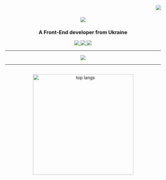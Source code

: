 <img align="right" src="https://visitor-badge.laobi.icu/badge?page_id=KirillSerg.gh-profile" />

<h1 align="center">
    <img src="https://readme-typing-svg.herokuapp.com/?font=Righteous&size=35&center=true&vCenter=true&width=500&height=70&duration=4000&lines=Hi+There!+👋;+I'm+Kyrylo+Serhiienko!;" />
</h1>

<h3 align="center">A Front-End developer from Ukraine</h3>

<div align="center"> 
    <a href="mailto:kirill.sergienko1989@gmail.com">
        <img src="https://img.shields.io/badge/Gmail-333333?style=for-the-badge&logo=gmail&logoColor=red" />
    </a>
    <a href="https://www.linkedin.com/in/kirill-sergienko-986993253" target="_blank">
        <img src="https://img.shields.io/badge/LinkedIn-0077B5?style=for-the-badge&logo=linkedin&logoColor=white" target="_blank" />
    </a>
    <a href="#" target="_blank">
        <img src="https://img.shields.io/badge/Portfolio-FF5722?style=for-the-badge&logo=todoist&logoColor=white" target="_blank" />
    </a>
</div>

<hr/>

<div align="center">
    <img src="https://skillicons.dev/icons?i=react,nextjs,typescript,javascript,html,tailwind,bootstrap,mui,scss,css,figma,vscode,git," /><br>
</div>

<hr/>

<br/>


<div align=center>
  <img width=325 align="center" src="https://github-readme-stats.vercel.app/api/top-langs/?username=KirillSerg&hide=HTML&langs_count=8&layout=compact&theme=react&border_radius=10&size_weight=0.5&count_weight=0.5&exclude_repo=github-readme-stats" alt="top langs" />
</div>
